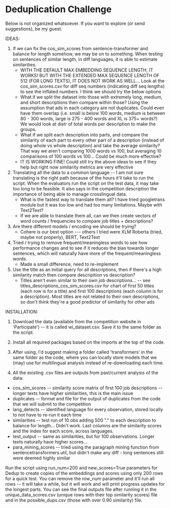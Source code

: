 # Deduplication Challenge

Below is not organized whatsoever. If you want to explore (or send suggestions), be my guest.

IDEAS:
1) If we can fix the cos_sim_scores from sentence-transformer and balance for length somehow, we may be on to something. When testing on sentences of similar length, in diff languages, it is able to estimate similarities.
   - WITH THE DEFAULT MAX EMBEDDING SEQUENCE LENGTH, IT WORKS! BUT WITH THE EXTENDED MAX SEQUENCE LENGTH OF 512 (FOR LONG TEXTS), IT DOES NOT WORK AS WELL... Look at the cos_sim_scores.csv for diff seq numbers (indicating diff seq lengths) to see the inflated numbers. I think we should try the below options
   - What if we split the dataset into those with extremely long, medium, and short descriptions then compare within those? Using the assumption that ads in each category are not duplicates. Could even have them overlap (i.e. small is below 100 words, medium is between 80 - 300 words, large is 275 - 400 words and XL is 375+ words?) We would look at distr of total words per description to make the groups.
   - What if we split each description into parts, and compare the similarity of each part to every other part of a description (instead of doing whole vs whole description) and take the average similarity? That way we aren't comparing 1000 words vs 100, but averaging 10 comparisons of 100 words vs 100... Could be much more effective?
   - IT IS WORKING FINE! Could still try the above ideas to see if they help but right now similarity metrics are very effective
3) Translating all the data to a common language -- I am not sure translating is the right path because of the hours it'll take to run the script. When the evaluators run the script on the test data, it may take too long to be feasible. It also says in the competition description the importance of being able to manage crosslingual data.
   - What is the fastest way to translate them all? I have tried googletrans module but it was too low and had too many limitations. Maybe with Text2Text?
   - If we are able to translate them all, can we then create vectors of word counts / frequencies to compare job titles + descriptions?
3) Are there different models / encoding we should be trying?
   - Cohere is our best option --- others I tried were XLM Roberta (tried, maybe not properly), BERT, Text2Text
4) Tried / trying to remove frequent/meaningless words to see how performance changes and to see if it reduces the bias towards longer sentences, which will naturally have more of the frequent/meaningless words.
   - Made a small difference, need to re-implement
5) Use the title as an initial query for all descriptions, then if there's a high similarity match then compare descripition vs description?
   - Titles aren't even similar to their own job descriptions... -- see titles_descriptions_cos_sim_scores.csv for chart of first 50 titles (each row is for a title) and first 100 descriptions (each column is for a description). Most titles are not related to their own descriptions, so don't think they're a good predictor of similarity for other ads

INSTALLATION:
1) Download the data (available from the competition website in 'Participate') -- it is called wi_dataset.csv. Save it to the same folder as the script.

2) Install all required packages based on the imports at the top of the code.

3) After using, I'd suggest making a folder called 'transformers' in the same folder as the code, where you can locally store models that we (may) use for multilingual analysis instead of re-downloading each time.

4) All the existing .csv files are outputs from past/current analysis of the data:
- cos_sim_scores -- similarity score matrix of first 100 job descriptions -- longer texts have higher similarities, this is the main issue
- duplicates -- format and file for the output of duplicates from the code that we will submit to the competition
- lang_detects -- identified language for every observation, stored locally to not have to re-run it each time
- similarities -- test run of 10 obs adding 500 "." to each description to balance for length... Didn't work. Last columns are the similarity scores and the index for each score, across languages.
- test_output -- same as similarities, but for 100 observations. Longer texts naturally have higher scores... 
- para_mining_scores -- tried using the paragraph mining function from sentencetransformers.util, but didn't make any diff - long sentences still were deemed highly similar

Run the script using run_num=200 and new_scores=True parameters for Dedup to create copies of the embeddings and scores using only 200 rows for a quick test. You can remove the row_num parameter and it'll run all rows -- it will take a while, but it will work and will print progress updates for the longest parts. You can see the final outputs file after running it in the unique_data_scores.csv (unique rows with their top similarity scores) file and in the possible_dups.csv (those with over 0.90 similarity) file.
